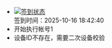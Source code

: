 - [![签到状态](https://github.com/p7wm/Cloud189-Actions/actions/workflows/main.yml/badge.svg?branch=main)](https://github.com/p7wm/Cloud189-Actions/actions/workflows/main.yml) <br> 签到时间：2025-10-16 18:42:40
- 开始执行帐号1
- 设备ID不存在，需要二次设备校验
